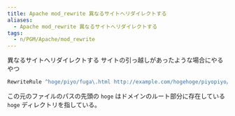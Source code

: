 ```yaml
---
title: Apache mod_rewrite 異なるサイトへリダイレクトする
aliases:
  - Apache mod_rewrite 異なるサイトへリダイレクトする
tags:
  - n/PGM/Apache/mod_rewrite
---
```



異なるサイトへリダイレクトする
サイトの引っ越しがあったような場合にやるやつ

```apache
RewriteRule ^hoge/piyo/fuga\.html http://example.com/hogehoge/piyopiyo/fugafuga.html [R=301,L]
```

この元のファイルのパスの先頭の `hoge` はドメインのルート部分に存在している `hoge` ディレクトリを指している。


